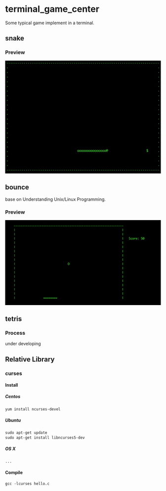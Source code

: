 # terminal_game_center
Some typical game implement in a terminal.
## snake
### Preview
![snake](img/snake.jpg)
## bounce
base on Understanding Unix/Linux Programming.

### Preview
![bounce](img/bounce.jpg)
## tetris
### Process
under developing
## Relative Library
### curses
#### Install
##### Centos
`yum install ncurses-devel`
##### Ubuntu
```
sudo apt-get update
sudo apt-get install libncurses5-dev
```
##### OS X
`...`
#### Compile
`gcc -lcurses hello.c`